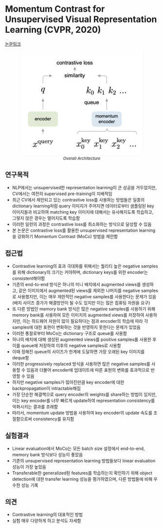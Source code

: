 # Momentum Contrast for Unsupervised Visual Representation Learning (CVPR, 2020)

[논문링크](https://openaccess.thecvf.com/content_CVPR_2020/html/He_Momentum_Contrast_for_Unsupervised_Visual_Representation_Learning_CVPR_2020_paper.html)

<p align="center">
    <img width="400" alt='fig1' src="./img/05_11_01.png?raw=true"></br>
    <em><font size=2>Overall Architecture</font></em>
</p>

## 연구목적
- NLP에서는 unsupervised한 representation learning이 큰 성공을 거두었지만, CV에서는 여전히 supervised pre-training이 지배적임
- 최근 CV에서 제안되고 있는 contrastive loss를 사용하는 방법들은 일종의 dictionary learning처럼 query 이미지가 주어지면 데이터로부터 샘플링된 key 이미지들과 비교하여 matching key 이미지에 대해서는 유사해지도록 학습하고, 그렇지 않은 경우는 멀어지도록 학습함
- 이러한 일련의 과정은 contrastive loss를 최소화하는 방식으로 달성할 수 있음
- 본 논문은 contrastive loss를 활용한 unsupervised representation learning을 강화하기 Momentum Contrast (MoCo) 방법을 제안함
  
## 접근법
- Contrastive learning의 효과 극대화를 위해서는 퀄리티 높은 negative samples를 위해 dictionary의 크기는 커야하며, dictionary keys를 위한 encoder는 consistent해야함
- 기존의 end-to-end 방식은 하나의 미니 배치에서 augmented views를 생성하고, 같은 이미지에서 augmented된 views를 제외한 나머지를 negative samples로 사용했지만, 이는 매우 제한적인 negative samples를 사용한다는 문제가 있음 (배치 사이즈 증가가 해결방안이 될 수도 있지만 이는 많은 컴퓨팅 자원을 요구)
- 또 다른 방법인 memory bank 방식은 많은 negative samples를 사용하기 위해 memory bank를 사용하여 모든 이미지의 augmented views를 저장하여 사용하지만, 이는 하드웨어 자원이 많이 필요하다는 점과 encoder의 학습에 따라 각 samples에 대한 표현이 변화하는 것을 반영하지 못한다는 문제가 있었음
- 이러한 통찰로부터 MoCo는 dictionary 구조로 queue를 사용함
- 하나의 배치에 대해 생성된 augmented views를 positive samples롤 사용한 후 이를 queue에 저장하여 이후의 negative samples로 사용함
- 이때 정해진 queue의 사이즈가 한계에 도달하면 가장 오래된 key 이미지를 deque함
- 이러한 progressively replaced 방식을 사용하면 많은 negative samples를 사용할 수 있음과 더불어 encoder에 업데이트에 따른 표현의 변화를 효과적으로 반영할 수 있음
- 하지만 negative samples가 많아진만큼 key encoder에 대한 backpropagation이 intractable해짐
- 가장 단순한 해결책으로 query encoder의 weights를 share하는 방법이 있지만, 이는 key encoder를 너무 빠르게 update하여 representation consistency를 악화시키는 결과를 초래함
- 따라서, momentum update 방법을 사용하여 key encoder의 update 속도를 조절함으로써 consistency를 유지함

## 실험결과
- Linear evaluation에서 MoCo는 모든 batch size 설정에서 end-to-end, memory bank 방식보다 성능이 좋았음
- 기존의 unsupervised representation learning 방법들보다 linear evaluation 성능이 가장 높았음
- Transferable한 generalized된 features를 학습하는지 확인하기 위해 object detection에 대한 transfer learning 성능을 평가하였으며, 다른 방법들에 비해 우수한 성능 기록

## 의견
- Contrastive learning의 대표적인 방법
- 실험 매우 다양하게 하고 분석도 자세함